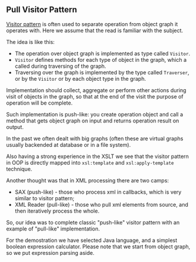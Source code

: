  <h2>Pull Visitor Pattern</h2>
  <p><a href="https://en.wikipedia.org/wiki/Visitor_pattern">Visitor pattern</a> is often used to separate operation from object graph it operates with. Here we assume that the read is familiar with the subject.</p>
  <p>The idea is like this:</p>
  <ul>
    <li>The operation over object graph is implemented as type called <code>Visitor</code>.</li>
    <li><code>Visitor</code> defines methods for each type of object in the graph, which a called during traversing of the graph.</li>
    <li>Traversing over the graph is implemented by the type called <code>Traverser</code>, or by the <code>Visitor</code> or by each object type in the graph.</li>
  </ul>
  <p>Implementation should collect, aggregate or perform other actions during visit of objects in the graph, so that at the end of the visit the purpose of operation will be complete.</p>
  <p>Such implementation is push-like: you create operation object and call a method that gets object graph on input and returns operation result on output.</p>
  <p>In the past we often dealt with big graphs (often these are virtual graphs usually backended at database or in a file system).</p>
  <p>Also having a strong experience in the XSLT we see that the visitor pattern in OOP is directly mapped into <code>xsl:template</code> and <code>xsl:apply-template</code> technique.</p>
  <p>Another thought was that in XML processing there are two camps:</p>
  <ul>
    <li>SAX (push-like) - those who process xml in callbacks, which is very similar to visitor pattern;</li>
    <li>XML Reader (pull-like) - those who pull xml elements from source, and then iteratively process the whole.</li>
  </ul>
  <p>So, our idea was to complete classic &quot;push-like&quot; visitor pattern with an example of &quot;pull-like&quot; implementation.</p>
  <p>For the demostration we have selected Java language, and a simplest boolean expression calculator. Please note that we start from object graph, so we put expression parsing aside.</p>
